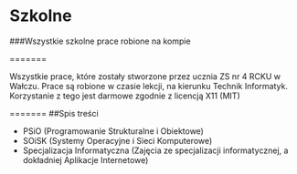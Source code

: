 ﻿Szkolne
=======

###Wszystkie szkolne prace robione na kompie

=======

Wszystkie prace, które zostały stworzone przez ucznia ZS nr 4 RCKU w Wałczu. Prace są robione w czasie lekcji, na kierunku Technik Informatyk.
Korzystanie z tego jest darmowe zgodnie z licencją X11 (MIT)

=======
##Spis treści
- PSiO (Programowanie Strukturalne i Obiektowe)
- SOiSK (Systemy Operacyjne i Sieci Komputerowe)
- Specjalizacja Informatyczna (Zajęcia ze specjalizacji informatycznej, a dokładniej Aplikacje Internetowe)
